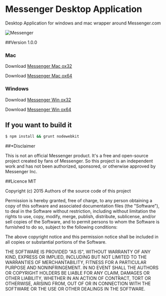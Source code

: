Messenger Desktop Application
============================

Desktop Application for  windows and mac wrapper around Messenger.com

![Messenger](https://cdn.rawgit.com/radjivC/Messenger-desktop/dev/render/MessengerDesktop.png "Messenger Desktop")

##Version 1.0.0

### Mac
Download [Messenger Mac ox32](http://inft.ly/Th9XPRn)

Download [Messenger Mac ox64](http://inft.ly/Th9XPRn)

### Windows
Download [Messenger Win ox32](http://inft.ly/Th9XPRn)

Download [Messenger Win ox64](http://inft.ly/Th9XPRn)


## If you want to build it




````bash
$ npm install && grunt nodewebkit
````




##*Disclaimer

This is not an official Messenger product. It's a free and open-source project created by fans of Messenger. So this project is an independent work and has not been authorized, sponsored, or otherwise approved by Messenger Inc.

##Licence MIT


Copyright (c) 2015 Authors of the source code of this project

Permission is hereby granted, free of charge, to any person obtaining a copy of this software and associated documentation files (the "Software"), to deal in the Software without restriction, including without limitation the rights to use, copy, modify, merge, publish, distribute, sublicense, and/or sell copies of the Software, and to permit persons to whom the Software is furnished to do so, subject to the following conditions:

The above copyright notice and this permission notice shall be included in all copies or substantial portions of the Software.

THE SOFTWARE IS PROVIDED "AS IS", WITHOUT WARRANTY OF ANY KIND, EXPRESS OR IMPLIED, INCLUDING BUT NOT LIMITED TO THE WARRANTIES OF MERCHANTABILITY, FITNESS FOR A PARTICULAR PURPOSE AND NONINFRINGEMENT. IN NO EVENT SHALL THE AUTHORS OR COPYRIGHT HOLDERS BE LIABLE FOR ANY CLAIM, DAMAGES OR OTHER LIABILITY, WHETHER IN AN ACTION OF CONTRACT, TORT OR OTHERWISE, ARISING FROM, OUT OF OR IN CONNECTION WITH THE SOFTWARE OR THE USE OR OTHER DEALINGS IN THE SOFTWARE.
